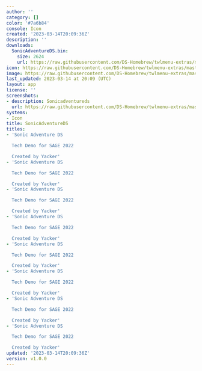 ```yaml
---
author: ''
category: []
color: '#7a6b84'
console: Icon
created: '2023-03-14T20:09:36Z'
description: ''
downloads:
  SonicAdventureDS.bin:
    size: 2624
    url: https://raw.githubusercontent.com/DS-Homebrew/twlmenu-extras/master/_nds/TWiLightMenu/icons/SonicAdventureDS.bin
icon: https://raw.githubusercontent.com/DS-Homebrew/twlmenu-extras/master/_nds/TWiLightMenu/icons/gif/SonicAdventureDS.gif
image: https://raw.githubusercontent.com/DS-Homebrew/twlmenu-extras/master/_nds/TWiLightMenu/icons/gif/SonicAdventureDS.gif
last_updated: 2023-03-14 at 20:09 (UTC)
layout: app
license: ''
screenshots:
- description: Sonicadventureds
  url: https://raw.githubusercontent.com/DS-Homebrew/twlmenu-extras/master/_nds/TWiLightMenu/icons/gif/SonicAdventureDS.gif
systems:
- Icon
title: SonicAdventureDS
titles:
- 'Sonic Adventure DS

  Tech Demo for SAGE 2022

  Created by Yacker'
- 'Sonic Adventure DS

  Tech Demo for SAGE 2022

  Created by Yacker'
- 'Sonic Adventure DS

  Tech Demo for SAGE 2022

  Created by Yacker'
- 'Sonic Adventure DS

  Tech Demo for SAGE 2022

  Created by Yacker'
- 'Sonic Adventure DS

  Tech Demo for SAGE 2022

  Created by Yacker'
- 'Sonic Adventure DS

  Tech Demo for SAGE 2022

  Created by Yacker'
- 'Sonic Adventure DS

  Tech Demo for SAGE 2022

  Created by Yacker'
- 'Sonic Adventure DS

  Tech Demo for SAGE 2022

  Created by Yacker'
updated: '2023-03-14T20:09:36Z'
version: v1.0.0
---
```


